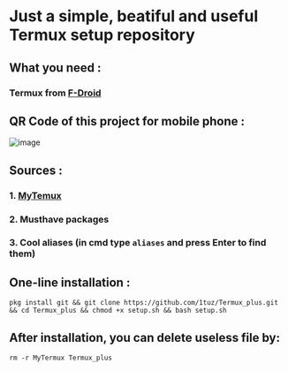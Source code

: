 # Just a simple, beatiful and useful Termux setup repository
## What you need :
### Termux from [F-Droid](https://f-droid.org/ru/packages/com.termux)
## QR Code of this project for mobile phone :
![image](https://user-images.githubusercontent.com/58532577/183144744-edfc4ca9-a3a1-4cc6-b844-93827777b684.png)
## Sources :
### 1. [MyTemux](https://github.com/mayTermux/myTermux)
### 2. Musthave packages
### 3. Cool aliases (in cmd type ```aliases``` and press Enter to find them)
## One-line installation :
```
pkg install git && git clone https://github.com/1tuz/Termux_plus.git && cd Termux_plus && chmod +x setup.sh && bash setup.sh
```
## After installation, you can delete useless file by:
```
rm -r MyTermux Termux_plus
```
